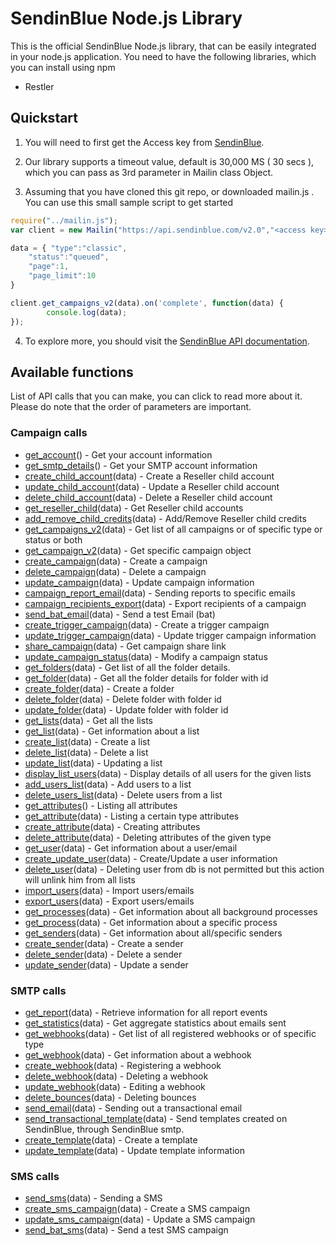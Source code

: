 # SendinBlue Node.js Library

This is the official SendinBlue Node.js library, that can be easily integrated in your node.js application. You need to have the following libraries, which you can install using npm
* Restler

## Quickstart

1. You will need to first get the Access key from [SendinBlue](https://www.sendinblue.com).

2. Our library supports a timeout value, default is 30,000 MS ( 30 secs ), which you can pass as 3rd parameter in Mailin class Object.

3. Assuming that you have cloned this git repo, or downloaded mailin.js . You can use this small sample script to get started
```javascript
require("../mailin.js");
var client = new Mailin("https://api.sendinblue.com/v2.0","<access key>",5);	//Optional parameter: Timeout in MS

data = { "type":"classic",
	"status":"queued",
	"page":1,
	"page_limit":10
}

client.get_campaigns_v2(data).on('complete', function(data) {
        console.log(data);
});
```

4. To explore more, you should visit the [SendinBlue API documentation](https://apidocs.sendinblue.com).

## Available functions

List of API calls that you can make, you can click to read more about it. Please do note that the order of parameters are important.

### Campaign calls

 * [get_account](https://apidocs.sendinblue.com/account/#1)() - Get your account information
 * [get_smtp_details](https://apidocs.sendinblue.com/account/#7)() - Get your SMTP account information
 * [create_child_account](https://apidocs.sendinblue.com/account/#2)(data) - Create a Reseller child account
 * [update_child_account](https://apidocs.sendinblue.com/account/#3)(data) - Update a Reseller child account
 * [delete_child_account](https://apidocs.sendinblue.com/account/#4)(data) - Delete a Reseller child account
 * [get_reseller_child](https://apidocs.sendinblue.com/account/#5)(data) - Get Reseller child accounts
 * [add_remove_child_credits](https://apidocs.sendinblue.com/account/#6)(data) - Add/Remove Reseller child credits
 * [get_campaigns_v2](https://apidocs.sendinblue.com/campaign/#1)(data) - Get list of all campaigns or of specific type or status or both
 * [get_campaign_v2](https://apidocs.sendinblue.com/campaign/#1)(data) - Get specific campaign object
 * [create_campaign](https://apidocs.sendinblue.com/campaign/#2)(data) - Create a campaign
 * [delete_campaign](https://apidocs.sendinblue.com/campaign/#3)(data) - Delete a campaign
 * [update_campaign](https://apidocs.sendinblue.com/campaign/#4)(data) - Update campaign information
 * [campaign_report_email](https://apidocs.sendinblue.com/campaign/#5)(data) - Sending reports to specific emails
 * [campaign_recipients_export](https://apidocs.sendinblue.com/campaign/#6)(data) - Export recipients of a campaign
 * [send_bat_email](https://apidocs.sendinblue.com/campaign/#7)(data) - Send a test Email (bat)
 * [create_trigger_campaign](https://apidocs.sendinblue.com/campaign/#8)(data) - Create a trigger campaign
 * [update_trigger_campaign](https://apidocs.sendinblue.com/campaign/#9)(data) - Update trigger campaign information
 * [share_campaign](https://apidocs.sendinblue.com/campaign/#10)(data) - Get campaign share link
 * [update_campaign_status](https://apidocs.sendinblue.com/campaign/#11)(data) - Modify a campaign status
 * [get_folders](https://apidocs.sendinblue.com/folder/#1)(data) - Get list of all the folder details.
 * [get_folder](https://apidocs.sendinblue.com/folder/#2)(data) - Get all the folder details for folder with id <id>
 * [create_folder](https://apidocs.sendinblue.com/folder/#3)(data) - Create a folder
 * [delete_folder](https://apidocs.sendinblue.com/folder/#4)(data) - Delete folder with folder id <id>
 * [update_folder](https://apidocs.sendinblue.com/folder/#5)(data) - Update folder with folder id <id>
 * [get_lists](https://apidocs.sendinblue.com/list/#1)(data) - Get all the lists
 * [get_list](https://apidocs.sendinblue.com/list/#2)(data) - Get information about a list
 * [create_list](https://apidocs.sendinblue.com/list/#3)(data) - Create a list
 * [delete_list](https://apidocs.sendinblue.com/list/#4)(data) - Delete a list
 * [update_list](https://apidocs.sendinblue.com/list/#5)(data) - Updating a list
 * [display_list_users](https://apidocs.sendinblue.com/list/#8)(data) - Display details of all users for the given lists
 * [add_users_list](https://apidocs.sendinblue.com/list/#6)(data) - Add users to a list
 * [delete_users_list](https://apidocs.sendinblue.com/list/#7)(data) - Delete users from a list
 * [get_attributes](https://apidocs.sendinblue.com/attribute/#1)() - Listing all attributes
 * [get_attribute](https://apidocs.sendinblue.com/attribute/#2)(data) - Listing a certain type attributes
 * [create_attribute](https://apidocs.sendinblue.com/attribute/#3)(data) - Creating attributes
 * [delete_attribute](https://apidocs.sendinblue.com/attribute/#4)(data) - Deleting attributes of the given type
 * [get_user](https://apidocs.sendinblue.com/user/#2)(data) - Get information about a user/email
 * [create_update_user](https://apidocs.sendinblue.com/user/#1)(data) - Create/Update a user information
 * [delete_user](https://apidocs.sendinblue.com/user/#3)(data) - Deleting user from db is not permitted but this action will unlink him from all lists
 * [import_users](https://apidocs.sendinblue.com/user/#4)(data) - Import users/emails
 * [export_users](https://apidocs.sendinblue.com/user/#5)(data) - Export users/emails
 * [get_processes](https://apidocs.sendinblue.com/process/#1)(data) - Get information about all background processes
 * [get_process](https://apidocs.sendinblue.com/process/#2)(data) - Get information about a specific process
 * [get_senders](https://apidocs.sendinblue.com/sender-management/#1)(data) - Get information about all/specific senders
 * [create_sender](https://apidocs.sendinblue.com/sender-management/#2)(data) - Create a sender
 * [delete_sender](https://apidocs.sendinblue.com/sender-management/#3)(data) - Delete a sender
 * [update_sender](https://apidocs.sendinblue.com/sender-management/#4)(data) - Update a sender

### SMTP calls

 * [get_report](https://apidocs.sendinblue.com/report/)(data) - Retrieve information for all report events
 * [get_statistics](https://apidocs.sendinblue.com/statistics/)(data) - Get aggregate statistics about emails sent
 * [get_webhooks](https://apidocs.sendinblue.com/webhooks/#1)(data) - Get list of all registered webhooks or of specific type
 * [get_webhook](https://apidocs.sendinblue.com/webhooks/#2)(data) - Get information about a webhook
 * [create_webhook](https://apidocs.sendinblue.com/webhooks/#3)(data) - Registering a webhook
 * [delete_webhook](https://apidocs.sendinblue.com/webhooks/#5)(data) - Deleting a webhook
 * [update_webhook](https://apidocs.sendinblue.com/webhooks/#4)(data) - Editing a webhook
 * [delete_bounces](https://apidocs.sendinblue.com/bounces/)(data) - Deleting bounces
 * [send_email](https://apidocs.sendinblue.com/tutorial-sending-transactional-email/)(data) - Sending out a transactional email
 * [send_transactional_template](https://apidocs.sendinblue.com/template/)(data) - Send templates created on SendinBlue, through SendinBlue smtp.
 * [create_template](https://apidocs.sendinblue.com/template/#2)(data) - Create a template 
 * [update_template](https://apidocs.sendinblue.com/template/#3)(data) - Update template information

### SMS calls

 * [send_sms](https://apidocs.sendinblue.com/mailin-sms/#1)(data) - Sending a SMS
 * [create_sms_campaign](https://apidocs.sendinblue.com/mailin-sms/#2)(data) - Create a SMS campaign
 * [update_sms_campaign](https://apidocs.sendinblue.com/mailin-sms/#3)(data) - Update a SMS campaign
 * [send_bat_sms](https://apidocs.sendinblue.com/mailin-sms/#4)(data) - Send a test SMS campaign